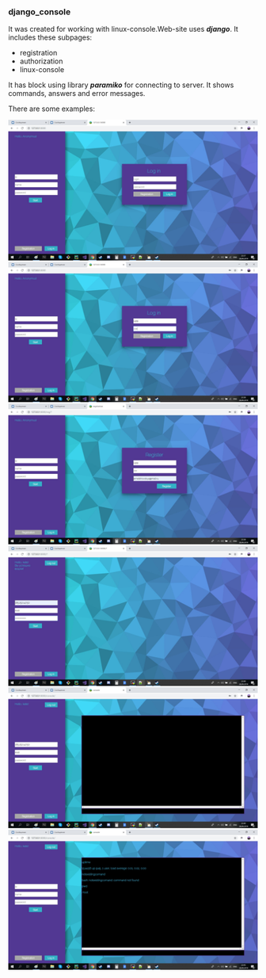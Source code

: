 ### django_console
It was created for working with linux-console.Web-site uses ***django***. 
It includes these subpages:
* registration
* authorization
* linux-console

It has block using library ***paramiko*** for connecting to server. It shows commands, answers and error messages.

There are some examples:

![Image alt](https://github.com/emelkhovsky/django_console/blob/master/examples/1.jpg)
![Image alt](https://github.com/emelkhovsky/django_console/blob/master/examples/2.jpg)
![Image alt](https://github.com/emelkhovsky/django_console/blob/master/examples/3.jpg)
![Image alt](https://github.com/emelkhovsky/django_console/blob/master/examples/4.jpg)
![Image alt](https://github.com/emelkhovsky/django_console/blob/master/examples/5.jpg)
![Image alt](https://github.com/emelkhovsky/django_console/blob/master/examples/6.jpg)
